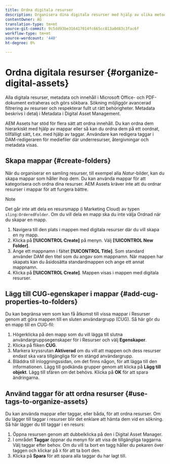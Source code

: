 ```yaml
---
title: Ordna digitala resurser
description: Organisera dina digitala resurser med hjälp av olika metoder i Adobe Experience Manager Assets.
contentOwner: AG
translation-type: tm+mt
source-git-commit: 9c5dd93be316417014fc665cc813a0d83c3fac6f
workflow-type: tm+mt
source-wordcount: '440'
ht-degree: 0%

---
```



# Ordna digitala resurser {#organize-digital-assets}

Alla digitala resurser, metadata och innehåll i Microsoft Office- och PDF-dokument extraheras och görs sökbara. Sökning möjliggör avancerad filtrering av resurser och respekterar fullt ut rätt behörigheter. Metadata beskrivs i detalj i Metadata i Digital Asset Management.

AEM Assets har stöd för flera sätt att ordna innehåll. Du kan ordna dem hierarkiskt med hjälp av mappar eller så kan du ordna dem på ett oordnat, tillfälligt sätt, t.ex. med hjälp av taggar. Användare kan redigera taggar i DAM-redigeraren för mediefiler där underresurser, återgivningar och metadata visas.

## Skapa mappar {#create-folders}

När du organiserar en samling resurser, till exempel alla *Natur*-bilder, kan du skapa mappar som håller ihop dem. Du kan använda mappar för att kategorisera och ordna dina resurser. AEM Assets kräver inte att du ordnar resurser i mappar för att fungera bättre.

>[!NOTE]
>
>Det går inte att dela en resursmapp (i Marketing Cloud) av typen `sling:OrderedFolder`. Om du vill dela en mapp ska du inte välja Ordnad när du skapar en mapp.

1. Navigera till den plats i mappen med digitala resurser där du vill skapa en ny mapp.
1. Klicka på **[!UICONTROL Create]** på menyn. Välj **[!UICONTROL New Folder]**.
1. Ange ett mappnamn i fältet **[!UICONTROL Title]**. Som standard använder DAM den titel som du angav som mappnamn. När mappen har skapats kan du åsidosätta standardmappen och ange ett annat mappnamn.
1. Klicka på **[!UICONTROL Create]**. Mappen visas i mappen med digitala resurser.

## Lägg till CUG-egenskaper i mappar {#add-cug-properties-to-folders}

Du kan begränsa vem som kan få åtkomst till vissa mappar i Resurser genom att göra mappen till en sluten användargrupp (CUG). Så här gör du en mapp till en CUG-fil:

1. Högerklicka på den mapp som du vill lägga till slutna användargruppsegenskaper för i Resurser och välj **Egenskaper**.
1. Klicka på fliken **CUG**.
1. Markera kryssrutan **Aktiverad** om du vill att mappen och dess resurser endast ska vara tillgängliga för en stängd användargrupp.
1. Bläddra till inloggningssidan, om det finns någon, för att lägga till den informationen. Lägg till godkända grupper genom att klicka på **Lägg till objekt**. Lägg till sfären om det behövs. Klicka på **OK** för att spara ändringarna.

## Använd taggar för att ordna resurser {#use-tags-to-organize-assets}

Du kan använda mappar eller taggar, eller båda, för att ordna resurser. Om du lägger till taggar i resurser blir det enklare att hämta dem vid en sökning. Så här lägger du till taggar i en resurs:

1. Öppna resursen genom att dubbelklicka på den i Digital Asset Manager.
1. I området **Taggar** öppnar du menyn för att visa de tillgängliga taggarna. Välj taggar efter behov. Om du vill ta bort en tagg håller du pekaren över taggen och klickar på `X` för att ta bort den.
1. Klicka på **Spara** för att spara alla taggar du har lagt till.
